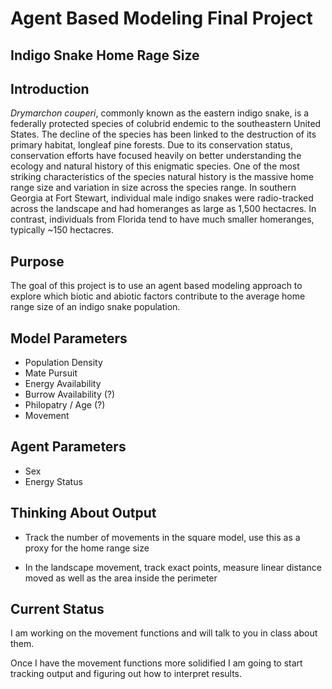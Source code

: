 # Agent Based Modeling Final Project
## Indigo Snake Home Rage Size

## Introduction

*Drymarchon couperi*, commonly known as the eastern indigo snake, is a federally protected species of colubrid endemic to the southeastern United States.
The decline of the species has been linked to the destruction of its primary habitat, longleaf pine forests. 
Due to its conservation status, conservation efforts have focused heavily on better understanding the ecology and natural history of this enigmatic species. 
One of the most striking characteristics of the species natural history is the massive home range size and variation in size across the species range. 
In southern Georgia at Fort Stewart, individual male indigo snakes were radio-tracked across the landscape and had homeranges as large as 1,500 hectacres.
In contrast, individuals from Florida tend to have much smaller homeranges, typically ~150 hectacres. 

## Purpose

The goal of this project is to use an agent based modeling approach to explore which biotic and abiotic factors contribute to the average home range size of an indigo snake population.

## Model Parameters

* Population Density
* Mate Pursuit
* Energy Availability
* Burrow Availability (?)
* Philopatry / Age (?)
* Movement 
## Agent Parameters

* Sex 
* Energy Status


## Thinking About Output

* Track the number of movements in the square model, use this as a proxy for the home range size

* In the landscape movement, track exact points, measure linear distance moved as well as the area inside the perimeter


## Current Status

I am working on the movement functions and will talk to you in class about them. 

Once I have the movement functions more solidified I am going to start tracking output and figuring out how to interpret results.